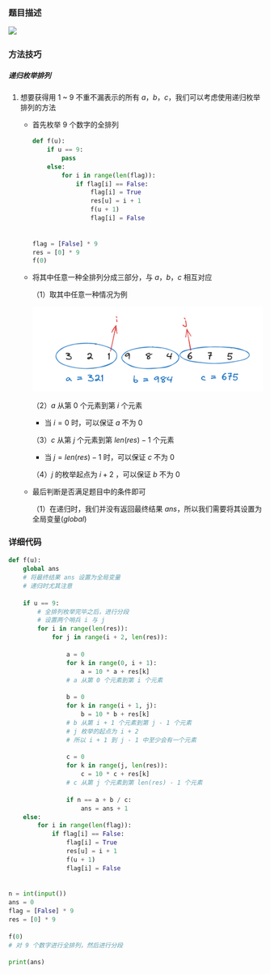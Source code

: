 ### 题目描述

![](https://raw.githubusercontent.com/xcchxss/myAlgorithm/refs/heads/main/%E7%AE%97%E6%B3%95%E7%AC%94%E8%AE%B0/%E6%90%9C%E7%B4%A2%E4%B8%8E%E5%9B%BE%E8%AE%BA/DFS%E4%B8%8EBFS/AcWing_1209_%E5%B8%A6%E5%88%86%E6%95%B0/1208_%E5%B8%A6%E5%88%86%E6%95%B0.bmp)

### 方法技巧

##### 递归枚举排列

1. 想要获得用 1 ~ 9 不重不漏表示的所有 $a$，$b$，$c$，我们可以考虑使用递归枚举排列的方法

   - 首先枚举 9 个数字的全排列

     ```python
     def f(u):
         if u == 9:
             pass
         else:
             for i in range(len(flag)):
                 if flag[i] == False:
                     flag[i] = True
                     res[u] = i + 1
                     f(u + 1)
                     flag[i] = False
     
                     
     flag = [False] * 9
     res = [0] * 9
     f(0)
     ```

   - 将其中任意一种全排列分成三部分，与 $a$，$b$，$c$ 相互对应

     （1）取其中任意一种情况为例

     ![](https://raw.githubusercontent.com/xcchxss/myAlgorithm/refs/heads/main/%E7%AE%97%E6%B3%95%E7%AC%94%E8%AE%B0/%E6%90%9C%E7%B4%A2%E4%B8%8E%E5%9B%BE%E8%AE%BA/DFS%E4%B8%8EBFS/AcWing_1209_%E5%B8%A6%E5%88%86%E6%95%B0/%E5%88%86%E6%AE%B5%E8%AF%B4%E6%98%8E.bmp)

     （2）$a$ 从第 $0$ 个元素到第 $i$ 个元素

     - 当 $i = 0$ 时，可以保证 $a$ 不为 $0$

     （3）$c$ 从第 $j$ 个元素到第 $len(res) - 1$ 个元素

     - 当 $j = len(res) - 1$ 时，可以保证 $c$ 不为 $0$

     （4）$j$ 的枚举起点为 $i + 2$ ，可以保证 $b$ 不为 $0$

   - 最后判断是否满足题目中的条件即可

     （1）在递归时，我们并没有返回最终结果 $ans$，所以我们需要将其设置为全局变量$(global)$

### 详细代码

```python
def f(u):
    global ans
    # 将最终结果 ans 设置为全局变量
    # 递归时尤其注意
    
    if u == 9:
        # 全排列枚举完毕之后，进行分段
        # 设置两个哨兵 i 与 j
        for i in range(len(res)):
            for j in range(i + 2, len(res)):
                
                a = 0
                for k in range(0, i + 1):
                    a = 10 * a + res[k]
                # a 从第 0 个元素到第 i 个元素
                
                b = 0
                for k in range(i + 1, j):
                    b = 10 * b + res[k]
                # b 从第 i + 1 个元素到第 j - 1 个元素
                # j 枚举的起点为 i + 2
                # 所以 i + 1 到 j - 1 中至少会有一个元素
                
                c = 0
                for k in range(j, len(res)):
                    c = 10 * c + res[k]
                # c 从第 j 个元素到第 len(res) - 1 个元素
                
                if n == a + b / c:
                    ans = ans + 1
    else:
        for i in range(len(flag)):
            if flag[i] == False:
                flag[i] = True
                res[u] = i + 1
                f(u + 1)
                flag[i] = False


n = int(input())
ans = 0
flag = [False] * 9
res = [0] * 9

f(0)
# 对 9 个数字进行全排列，然后进行分段

print(ans)
```

